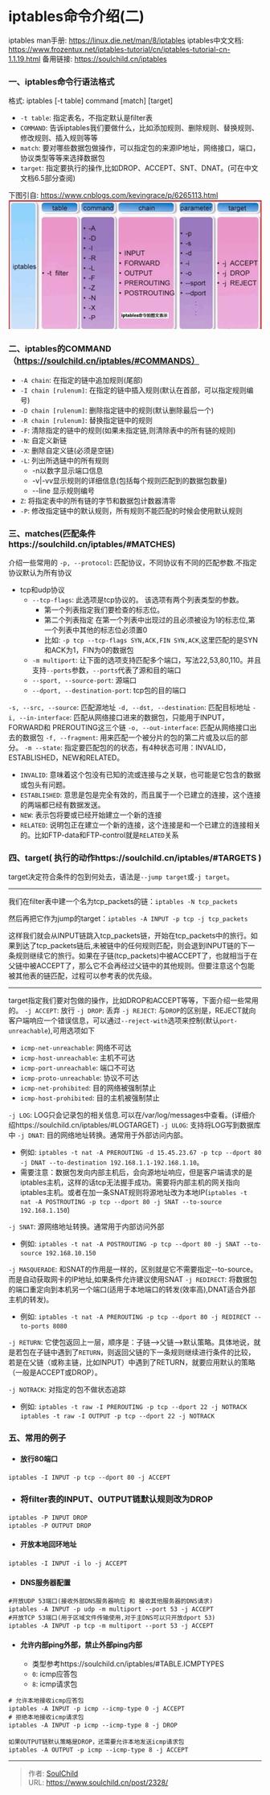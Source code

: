 # iptables命令介绍(二)

<!--more-->
iptables man手册: https://linux.die.net/man/8/iptables
iptables中文文档: https://www.frozentux.net/iptables-tutorial/cn/iptables-tutorial-cn-1.1.19.html
备用链接: https://soulchild.cn/iptables

### 一、iptables命令行语法格式
格式: iptables [-t table] command [match] [target]
- `-t table`: 指定表名，不指定默认是filter表
- `COMMAND`: 告诉iptables我们要做什么，比如添加规则、删除规则、替换规则、修改规则、插入规则等等
- `match`: 要对哪些数据包做操作，可以指定包的来源IP地址，网络接口，端口，协议类型等等来选择数据包
- `target`: 指定要执行的操作,比如DROP、ACCEPT、SNT、DNAT。(可在中文文档6.5部分查阅)


下图引自: https://www.cnblogs.com/kevingrace/p/6265113.html
![50965-s09k6z8ubo.png](images/4270877079.png "4270877079")


### 二、iptables的COMMAND（https://soulchild.cn/iptables/#COMMANDS）
- `-A chain`: 在指定的链中追加规则(尾部)
- `-I chain [rulenum]`: 在指定的链中插入规则(默认在首部，可以指定规则编号)
- `-D chain [rulenum]`: 删除指定链中的规则(默认删除最后一个)
- `-R chain [rulenum]`: 替换指定链中的规则
- `-F`: 清除指定的链中的规则(如果未指定链,则清除表中的所有链的规则)
- `-N`: 自定义新链
- `-X`: 删除自定义链(必须是空链)
- `-L`: 列出所选链中的所有规则
   - -n以数字显示端口信息
   - -v|-vv显示规则的详细信息(包括每个规则匹配到的数据包数量)
   - --line 显示规则编号
- `Z`: 将指定表中的所有链的字节和数据包计数器清零
- `-P`: 修改指定链中的默认规则，所有规则不能匹配的时候会使用默认规则


### 三、matches(匹配条件https://soulchild.cn/iptables/#MATCHES)
介绍一些常用的
`-p, --protocol`: 匹配协议，不同协议有不同的匹配参数.不指定协议默认为所有协议
- tcp和udp协议
  - `--tcp-flags`: 此选项是tcp协议的。 该选项有两个列表类型的参数。
    - 第一个列表指定我们要检查的标志位。
    - 第二个列表指定 在第一个列表中出现过的且必须被设为1的标志位,第一个列表中其他的标志位必须置0
    - 比如: `-p tcp --tcp-flags SYN,ACK,FIN SYN,ACK`,这里匹配的是SYN和ACK为1，FIN为0的数据包
  - `-m multiport`: 让下面的选项支持匹配多个端口，写法22,53,80,110。并且支持`--ports`参数，`--ports`代表了源和目的端口
  - `--sport, --source-port`: 源端口
  - `--dport, --destination-port`: tcp包的目的端口
  

`-s, --src, --source`: 匹配源地址
`-d, --dst, --destination`: 匹配目标地址
`-i, --in-interface`: 匹配从网络接口进来的数据包，只能用于INPUT，FORWARD和 PREROUTING这三个链
`-o, --out-interface`: 匹配从网络接口出去的数据包
`-f, --fragment`: 用来匹配一个被分片的包的第二片或及以后的部分。
`-m --state`: 指定要匹配包的的状态，有4种状态可用：INVALID，ESTABLISHED，NEW和RELATED。 
- `INVALID`: 意味着这个包没有已知的流或连接与之关联，也可能是它包含的数据或包头有问题。
- `ESTABLISHED`: 意思是包是完全有效的，而且属于一个已建立的连接，这个连接的两端都已经有数据发送。
- `NEW`: 表示包将要或已经开始建立一个新的连接
- `RELATED`: 说明包正在建立一个新的连接，这个连接是和一个已建立的连接相关的。比如FTP-data和FTP-control就是`RELATED`关系

### 四、target( 执行的动作https://soulchild.cn/iptables/#TARGETS )
target决定符合条件的包到何处去，语法是`--jump target`或`-j target`。

---

我们在filter表中建一个名为tcp_packets的链：`iptables -N tcp_packets`

然后再把它作为jump的target：`iptables -A INPUT -p tcp -j tcp_packets`

这样我们就会从INPUT链跳入tcp_packets链，开始在tcp_packets中的旅行。如果到达了tcp_packets链后,未被链中的任何规则匹配，则会退到INPUT链的下一条规则继续它的旅行。如果在子链(tcp_packets)中被ACCEPT了，也就相当于在父链中被ACCEPT了，那么它不会再经过父链中的其他规则。但要注意这个包能被其他表的链匹配，过程可以参考表的优先级。

---

target指定我们要对包做的操作，比如DROP和ACCEPT等等，下面介绍一些常用的。
`-j ACCEPT`: 放行
`-j DROP`: 丢弃
`-j REJECT`: 与`DROP`的区别是，REJECT就向客户端响应一个错误信息，可以通过`--reject-with`选项来控制(默认`port-unreachable`),可用选项如下
- `icmp-net-unreachable`: 网络不可达
- `icmp-host-unreachable`: 主机不可达
- `icmp-port-unreachable`: 端口不可达
- `icmp-proto-unreachable`: 协议不可达
- `icmp-net-prohibited`: 目的网络被强制禁止
- `icmp-host-prohibited`: 目的主机被强制禁止

`-j LOG`: LOG只会记录包的相关信息.可以在/var/log/messages中查看。(详细介绍https://soulchild.cn/iptables/#LOGTARGET)
`-j ULOG`: 支持将LOG写到数据库中
`-j DNAT`: 目的网络地址转换。通常用于外部访问内部。
- 例如: `iptables -t nat -A PREROUTING -d 15.45.23.67 -p tcp --dport 80 -j DNAT --to-destination 192.168.1.1-192.168.1.10`。
- 需要注意：数据包发向内部主机后，会向源地址响应，但是客户端请求的是iptables主机，这样的话tcp无法握手成功。需要将内部主机的网关指向iptables主机。或者在加一条SNAT规则将源地址改为本地IP(`iptables -t nat -A POSTROUTING -p tcp --dport 80 -j SNAT --to-source 192.168.1.150`)

`-j SNAT`: 源网络地址转换。通常用于内部访问外部
- 例如: `iptables -t nat -A POSTROUTING -p tcp --dport 80 -j SNAT --to-source 192.168.10.150`

`-j MASQUERADE`: 和SNAT的作用是一样的，区别就是它不需要指定--to-source。而是自动获取网卡的IP地址,如果条件允许建议使用SNAT
`-j REDIRECT`: 将数据包的端口重定向到本机另一个端口(适用于本地端口的转发(效率高),DNAT适合外部主机的转发)。
- 例如: `iptables -t nat -A PREROUTING -p tcp --dport 80 -j REDIRECT --to-ports 8080`

`-j RETURN`: 它使包返回上一层，顺序是：子链——>父链——>默认策略。具体地说，就是若包在子链中遇到了`RETURN`，则返回父链的下一条规则继续进行条件的比较，若是在父链（或称主链，比如INPUT）中遇到了RETURN，就要应用默认的策略（一般是ACCEPT或DROP）。

`-j NOTRACK`: 对指定的包不做状态追踪
- 例如: `iptables -t raw -I PREROUTING -p tcp --dport 22 -j NOTRACK`
`iptables -t raw -I OUTPUT -p tcp --dport 22 -j NOTRACK`

### 五、常用的例子
- #### 放行80端口
`iptables -I INPUT -p tcp --dport 80 -j ACCEPT`

- ### 将filter表的INPUT、OUTPUT链默认规则改为DROP
```
iptables -P INPUT DROP
iptables -P OUTPUT DROP
```

- #### 开放本地回环地址
`iptables -I INPUT -i lo -j ACCEPT`

- #### DNS服务器配置
```
#开放UDP 53端口(接收外部DNS服务器响应 和 接收其他服务器的DNS请求)
iptables -A INPUT -p udp -m multiport --port 53 -j ACCEPT
#开放TCP 53端口(用于区域文件传输使用,对于主DNS可以只开放dport 53)
iptables -A INPUT -p tcp -m multiport --port 53 -j ACCEPT
```

- #### 允许内部ping外部，禁止外部ping内部
  - 类型参考https://soulchild.cn/iptables/#TABLE.ICMPTYPES
  - `0`: icmp应答包
  - `8`: icmp请求包

```
# 允许本地接收icmp应答包
iptables -A INPUT -p icmp --icmp-type 0 -j ACCEPT
# 拒绝本地接收icmp请求包
iptables -A INPUT -p icmp --icmp-type 8 -j DROP

如果OUTPUT链默认策略是DROP，还需要允许本地发送icmp请求包
iptables -A OUTPUT -p icmp --icmp-type 8 -j ACCEPT
```





---

> 作者: [SoulChild](https://www.soulchild.cn)  
> URL: https://www.soulchild.cn/post/2328/  


